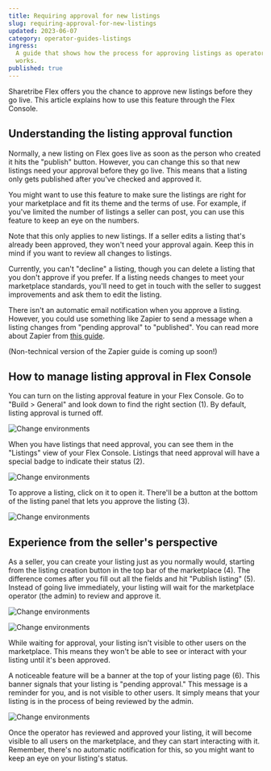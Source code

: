 ```yaml
---
title: Requiring approval for new listings
slug: requiring-approval-for-new-listings
updated: 2023-06-07
category: operator-guides-listings
ingress:
  A guide that shows how the process for approving listings as operator
  works.
published: true
---
```


Sharetribe Flex offers you the chance to approve new listings before
they go live. This article explains how to use this feature through the
Flex Console.

## Understanding the listing approval function

Normally, a new listing on Flex goes live as soon as the person who
created it hits the "publish" button. However, you can change this so
that new listings need your approval before they go live. This means
that a listing only gets published after you've checked and approved it.

You might want to use this feature to make sure the listings are right
for your marketplace and fit its theme and the terms of use. For
example, if you've limited the number of listings a seller can post, you
can use this feature to keep an eye on the numbers.

Note that this only applies to new listings. If a seller edits a listing
that's already been approved, they won't need your approval again. Keep
this in mind if you want to review all changes to listings.

Currently, you can't "decline" a listing, though you can delete a
listing that you don't approve if you prefer. If a listing needs changes
to meet your marketplace standards, you'll need to get in touch with the
seller to suggest improvements and ask them to edit the listing.

There isn't an automatic email notification when you approve a listing.
However, you could use something like Zapier to send a message when a
listing changes from "pending approval" to "published". You can read
more about Zapier from
[this guide](https://www.sharetribe.com/docs/how-to/set-up-and-use-zapier/).

(Non-technical version of the Zapier guide is coming up soon!)

## How to manage listing approval in Flex Console

You can turn on the listing approval feature in your Flex Console. Go to
"Build > General" and look down to find the right section (1). By
default, listing approval is turned off.

<extrainfo title="Step 1: Finding the listing approval toggle in the Console">

![Change environments](./01-Console-approve-new-listings.png)

</extrainfo>

When you have listings that need approval, you can see them in the
"Listings" view of your Flex Console. Listings that need approval will
have a special badge to indicate their status (2).

<extrainfo title="Step 2: A listing with a badge indicating that it requires approval">

![Change environments](./02-listing-pending-approval-console.png)

</extrainfo>

To approve a listing, click on it to open it. There'll be a button at
the bottom of the listing panel that lets you approve the listing (3).

<extrainfo title="Step 3: Button for approving the new listing">

![Change environments](./03-approve-listing-console.png)

</extrainfo>

## Experience from the seller's perspective

As a seller, you can create your listing just as you normally would,
starting from the listing creation button in the top bar of the
marketplace (4). The difference comes after you fill out all the fields
and hit "Publish listing" (5). Instead of going live immediately, your
listing will wait for the marketplace operator (the admin) to review and
approve it.

<extrainfo title="Step 4: Creating a new listing">

![Change environments](./04-post-new-listing-as-seller.png)

</extrainfo>

<extrainfo title="Step 5: Publishing the listing to the awaiting approval stage">

![Change environments](./05-publish-listing.png)

</extrainfo>

While waiting for approval, your listing isn't visible to other users on
the marketplace. This means they won't be able to see or interact with
your listing until it's been approved.

A noticeable feature will be a banner at the top of your listing page
(6). This banner signals that your listing is "pending approval." This
message is a reminder for you, and is not visible to other users. It
simply means that your listing is in the process of being reviewed by
the admin.

<extrainfo title="Step 6: Banner indicating that the listing is awaiting approval">

![Change environments](./06-listing-pending-approval-seller.png)

</extrainfo>

Once the operator has reviewed and approved your listing, it will become
visible to all users on the marketplace, and they can start interacting
with it. Remember, there's no automatic notification for this, so you
might want to keep an eye on your listing's status.
